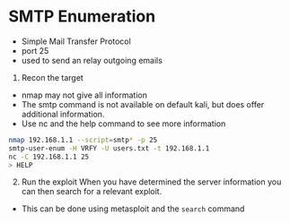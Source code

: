 # SMTP Enumeration
- Simple Mail Transfer Protocol
- port 25
- used to send an relay outgoing emails

1. Recon the target
- nmap may not give all information
- The smtp command is not available on default kali, but does offer additional information. 
- Use nc and the help command to see more information

```sh
nmap 192.168.1.1 --script=smtp* -p 25
smtp-user-enum -H VRFY -U users.txt -t 192.168.1.1
nc -C 192.168.1.1 25 
> HELP
```

2. Run the exploit
When you have determined the server information you can then search for a relevant exploit.
- This can be done using metasploit and the `search` command


